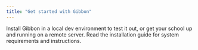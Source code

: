 ```yaml
---
title: "Get started with Gibbon"
---
```

Install Gibbon in a local dev environment to test it out, or get your school up and running on a remote server. Read the installation guide for system requirements and instructions.
